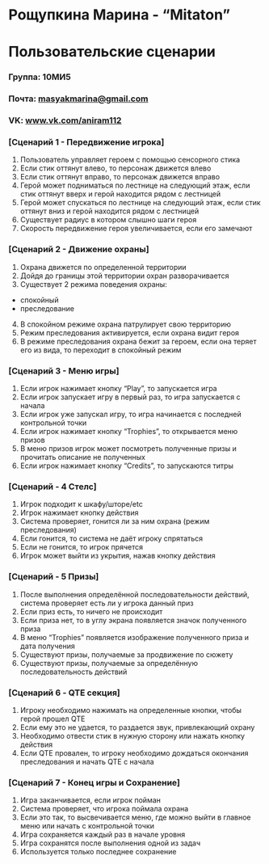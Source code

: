 
# Рощупкина  Марина - “Mitaton” 
# Пользовательские сценарии
### Группа: 10МИ5
### Почта:  masyakmarina@gmail.com
### VK: www.vk.com/aniram112


### [Сценарий 1 - Передвижение игрока]
1. Пользователь управляет героем с помощью сенсорного стика 
2. Если стик оттянут влево, то персонаж движется влево
3. Если стик оттянут вправо, то персонаж движется вправо 
4. Герой может подниматься по лестнице на следующий этаж, если стик оттянут вверх и герой находится рядом с лестницей 
5. Герой может спускаться по лестнице на следующий этаж, если стик оттянут вниз и герой находится рядом с лестницей 
6. Существует радиус в котором слышно шаги героя 
7. Скорость передвижение героя увеличивается, если его замечают 

### [Сценарий 2 - Движение охраны] 
1. Охрана движется по определенной территории 
2. Дойдя до границы этой территории охран разворачивается 
3. Существует 2 режима поведения охраны:
  * спокойный 
  * преследование 
4. В спокойном режиме охрана патрулирует свою территорию  
5. Режим преследования активируется, если охрана видит героя
6. В режиме преследования охрана бежит за героем, если она теряет его из вида, то переходит в спокойный режим 

### [Сценарий 3 - Меню игры]
1. Если игрок нажимает кнопку “Play”, то запускается игра 
2. Если игрок запускает игру в первый раз, то игра запускается с начала 
3. Если игрок уже запускал игру, то игра начинается с последней контрольной точки 
4. Если игрок нажимает кнопку “Trophies”, то открывается меню призов
5. В меню призов игрок может посмотреть полученные призы и прочитать описание не полученных 
6. Если игрок нажимает кнопку “Credits”, то запускаются титры 

### [Сценарий - 4 Стелс] 
1. Игрок подходит к шкафу/шторе/etc
2. Игрок нажимает кнопку действия 
4. Система проверяет, гонится ли за ним охрана (режим преследования)
5. Если гонится, то система не даёт игроку спрятаться
6. Если не гонится, то игрок прячется 
7. Игрок может выйти из укрытия, нажав кнопку действия 

### [Сценарий - 5 Призы]
1. После выполнения определённой последовательности действий, система проверяет есть ли у игрока данный приз
2. Если приз есть, то ничего не происходит
3. Если приза нет, то в углу экрана появляется значок полученного приза
4. В меню “Trophies” появляется изображение полученного приза и дата получения 
5. Существуют призы, получаемые за продвижение по сюжету 
6. Существуют призы, получаемые за определённую последовательность действий 

### [Сценарий 6 - QTE секция]
1. Игроку необходимо нажимать на определенные кнопки, чтобы герой прошел QTE
2. Если ему это не удается, то раздается звук, привлекающий охрану
3. Необходимо отвести стик в нужную сторону или нажать кнопку действия
4. Если  QTE провален, то игроку необходимо дождаться окончания преследования и начать QTE с начала


### [Сценарий 7 - Конец игры и Сохранение] 
1. Игра заканчивается, если игрок пойман 
2. Система проверяет, что игрока поймала охрана 
3. Если это так, то высвечивается меню, где можно выйти в главное меню или начать с контрольной точки 
4. Игра сохраняется каждый раз в начале уровня
5. Игра сохранятся после выполнения одной из задач 
6. Используется только последнее сохранение 
